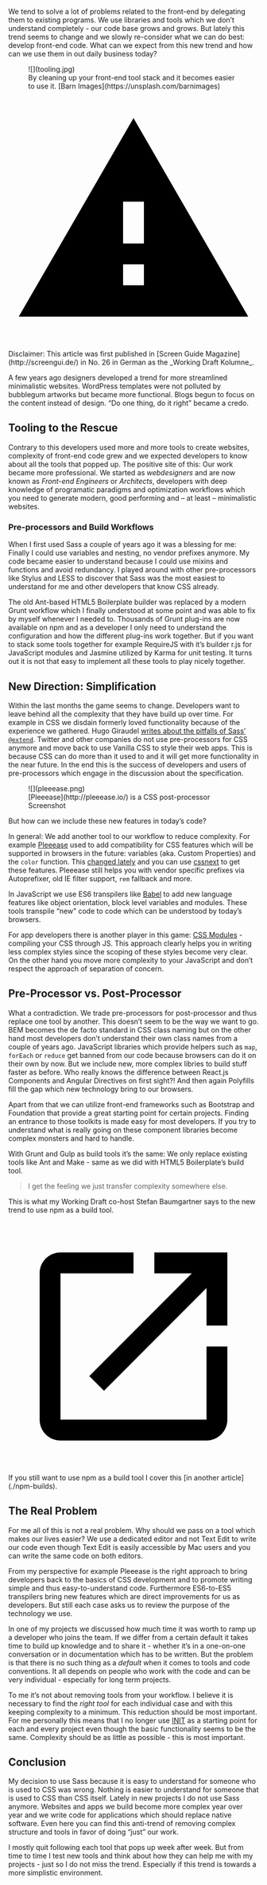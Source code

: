 <p class="post__intro">
  We tend to solve a lot of problems related to the front-end by delegating them
  to existing programs. We use libraries and tools which we don’t understand
  completely - our code base grows and grows. But lately this trend seems to
  change and we slowly re-consider what we can do best: develop front-end code.
  What can we expect from this new trend and how can we use them in out daily
  business today?
</p>

<figure class="image image--block" markdown="1">
  ![](tooling.jpg)

<figcaption class="image__caption image__caption--no-border" markdown="1">
  By cleaning up your front-end tool stack and it becomes easier to use it.
  <span class="image__caption__copywrite">[Barn Images](https://unsplash.com/barnimages)</span>
</figcaption>
</figure>

<svg viewBox="0 0 24 24" xmlns="http://www.w3.org/2000/svg" class="icon icon--warning icon--left">
  <path d="M1 21h22L12 2 1 21zm12-3h-2v-2h2v2zm0-4h-2v-4h2v4z">
</svg> Disclaimer: This article was first published in
[Screen Guide Magazine](http://screengui.de/) in No. 26 in German as the
_Working Draft Kolumne_.

A few years ago designers developed a trend for more streamlined minimalistic
websites. WordPress templates were not polluted by bubblegum artworks but became
more functional. Blogs begun to focus on the content instead of design. “Do one
thing, do it right” became a credo.

## Tooling to the Rescue

Contrary to this developers used more and more tools to create websites,
complexity of front-end code grew and we expected developers to know about all
the tools that popped up. The positive site of this: Our work became more
professional. We started as _webdesigners_ and are now known as _Front-end
Engineers_ or _Architects_, developers with deep knowledge of programatic
paradigms and optimization workflows which you need to generate modern, good
performing and – at least – minimalistic websites.

### Pre-processors and Build Workflows

When I first used Sass a couple of years ago it was a blessing for me: Finally I
could use variables and nesting, no vendor prefixes anymore. My code became
easier to understand because I could use mixins and functions and avoid
redundancy. I played around with other pre-processors like Stylus and LESS to
discover that Sass was the most easiest to understand for me and other
developers that know CSS already.

The old Ant-based HTML5 Boilerplate builder was replaced by a modern Grunt
workflow which I finally understood at some point and was able to fix by myself
whenever I needed to. Thousands of Grunt plug-ins are now available on npm and
as a developer I only need to understand the configuration and how the different
plug-ins work together. But if you want to stack some tools together for example
RequireJS with it’s builder r.js for JavaScript modules and Jasmine utilized by
Karma for unit testing. It turns out it is not that easy to implement all these
tools to play nicely together.

## New Direction: Simplification

Within the last months the game seems to change. Developers want to leave behind
all the complexity that they have build up over time. For example in CSS
we disdain formerly loved functionality because of the experience we gathered.
Hugo Giraudel
[writes about the pitfalls of Sass’ `@extend`](http://www.sitepoint.com/avoid-sass-extend/).
Twitter and other companies do not use pre-processors for CSS anymore and move
back to use Vanilla CSS to style their web apps. This is because CSS can do
more than it used to and it will get more functionality in the near future. In
the end this is the success of developers and users of pre-processors which
engage in the discussion about the specification.

<figure class="image image--left" markdown="1">
  ![](pleeease.png)

<figcaption class="image__caption" markdown="1">
  [Pleeease](http://pleeease.io/) is a CSS post-processor
  <span class="image__caption__copywrite">Screenshot</span>
</figcaption>
</figure>

But how can we include these new features in today’s code?

In general: We add another tool to our workflow to reduce complexity. For
example [Pleeease](http://pleeease.io/) used to add compatibility for CSS
features which will be supported in browsers in the future: variables (aka.
Custom Properties) and the `color` function. This
[changed lately](https://github.com/iamvdo/pleeease/issues/52) and you
can use [cssnext](https://github.com/cssnext/cssnext) to get these features.
Pleeease still helps you with vendor specific prefixes via Autoprefixer, old IE
filter support, `rem` fallback and more.

In JavaScript we use ES6 transpilers like [Babel](https://babeljs.io/) to add
new language features like object orientation, block level variables and
modules. These tools transpile “new” code to code which can be understood by
today’s browsers.

For app developers there is another player in this game:
[CSS Modules](https://github.com/css-modules/css-modules) - compiling your CSS
through JS. This approach clearly helps you in writing less complex styles since
the scoping of these styles become very clear. On the other hand you move more
complexity to your JavaScript and don’t respect the approach of separation of
concern.

## Pre-Processor vs. Post-Processor

What a contradiction. We trade pre-processors for post-processor and thus
replace one tool by another. This doesn’t seem to be the way we want to go. BEM
becomes the de facto standard in CSS class naming but on the other hand most
developers don’t understand their own class names from a couple of years ago.
JavaScript libraries which provide helpers such as `map`, `forEach` or `reduce`
get banned from our code because browsers can do it on their own by now. But we
include new, more complex libries to build stuff faster as before. Who really
knows the difference between React.js Components and Angular Directives on first
sight?! And then again Polyfills fill the gap which new technology bring to our
browsers.

Apart from that we can utilize front-end frameworks such as Bootstrap and
Foundation that provide a great starting point for certain projects. Finding an
entrance to those toolkits is made easy for most developers. If you try to
understand what is really going on these component libraries become complex
monsters and hard to handle.

With Grunt and Gulp as build tools it’s the same: We only replace existing tools
like Ant and Make - same as we did with HTML5 Boilerplate’s build tool.

> I get the feeling we just transfer complexity somewhere else.

This is what my Working Draft co-host Stefan Baumgartner says to the new trend
to use npm as a build tool.

<svg viewBox="0 0 24 24" xmlns="http://www.w3.org/2000/svg" class="icon icon--info icon--left">
  <path d="M19 19H5V5h7V3H5c-1.11 0-2 .9-2 2v14c0 1.1.89 2 2 2h14c1.1 0 2-.9 2-2v-7h-2v7zM14 3v2h3.59l-9.83 9.83 1.41 1.41L19 6.41V10h2V3h-7z"/>
</svg> If you still want to use npm as a build tool I cover this
[in another article](./npm-builds).

## The Real Problem

For me all of this is not a real problem. Why should we pass on a tool which
makes our lives easier? We use a dedicated editor and not Text Edit to write our
code even though Text Edit is easily accessible by Mac users and you can write
the same code on both editors.

From my perspective for example Pleeease is the right approach to bring
developers back to the basics of CSS development and to promote writing simple
and thus easy-to-understand code. Furthermore ES6-to-ES5 transpilers bring new
features which are direct improvements for us as developers. But still each case
asks us to review the purpose of the technology we use.

In one of my projects we discussed how much time it was worth to ramp up a
developer who joins the team. If we differ from a certain default it takes time
to build up knowledge and to share it - whether it’s in a one-on-one
conversation or in documentation which has to be written. But the problem is
that there is no such thing as a _default_ when it comes to tools and code
conventions. It all depends on people who work with the code and can be very
individual - especially for long term projects.

To me it’s not about removing tools from your workflow. I believe it is
necessary to find the _right tool_ for each individual case and with this
keeping complexity to a minimum. This reduction should be most important. For me
personally this means that I no longer use [INIT](http://use-init.com/) as a
starting point for each and every project even though the basic functionality
seems to be the same. Complexity should be as little as possible - this is most
important.

## Conclusion

My decision to use Sass because it is easy to understand for someone who is used
to CSS was wrong. Nothing is easier to understand for someone that is used to
CSS than CSS itself. Lately in new projects I do not use Sass anymore.
Websites and apps we build become more complex year over year and we write code
for applications which should replace native software. Even here you can
find this anti-trend of removing complex structure and tools in favor of doing
“just” our work.

I mostly quit following each tool that pops up week after week. But from time to
time I test new tools and think about how they can help me with my projects -
just so I do not miss the trend. Especially if this trend is towards a more
simplistic environment.
